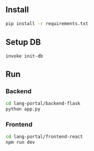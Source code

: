## Install

```sh
pip install -r requirements.txt
```

## Setup DB

```
invoke init-db
```

## Run

### Backend

```sh
cd lang-portal/backend-flask
python app.py
```
### Frontend

```sh
cd lang-portal/frontend-react
npm run dev
```
